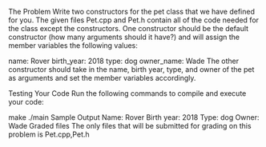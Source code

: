 The Problem
Write two constructors for the pet class that we have defined for you. The given files Pet.cpp and Pet.h contain all of the code needed for the class except the constructors. One constructor should be the default constructor (how many arguments should it have?) and will assign the member variables the following values:

name: Rover
birth_year: 2018
type: dog
owner_name: Wade
The other constructor should take in the name, birth year, type, and owner of the pet as arguments and set the member variables accordingly.

Testing Your Code
Run the following commands to compile and execute your code:

make
./main
Sample Output
Name: Rover
Birth year: 2018
Type: dog
Owner: Wade
Graded files
The only files that will be submitted for grading on this problem is Pet.cpp,Pet.h
